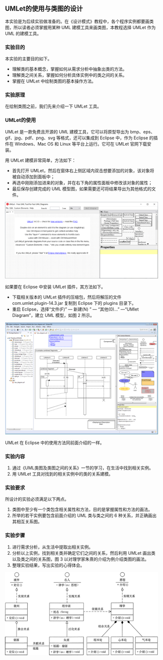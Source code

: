 ## UMLet的使用与类图的设计

本实验是为后续实验做准备的。在《设计模式》教程中，各个程序实例都要画类图，所以读者必须掌握用某种 UML 建模工具来画类图，本教程选择 UMLet 作为 UML 的建模工具。
### 实验目的
本实验的主要目的如下。
* 理解类的基本概念，掌握如何从需求分析中抽象出类的方法。
* 理解类之间关系，掌握如何分析具体实例中的类之间的关系。
* 掌握在 UMLet 中绘制类图的基本操作方法。

### 实验原理
在绘制类图之前，我们先来介绍一下 UMLet 工具。

### UMLet的使用
UMLet 是一款免费且开源的 UML 建模工具，它可以将原型导出为 bmp、eps、gif、jpg、pdf、png、svg 等格式，还可以集成到 Eclipse 中，作为 Eclipse 的插件在 Windows、Mac OS 和 Linux 等平台上运行。它可在 UMLet 官网下载安装。

用 UMLet 建模非常简单，方法如下：
* 首先打开 UMLet，然后在窗体右上侧区域内双击想要添加的对象，该对象将被自动添加到面板中；
* 再选中刚刚添加进来的对象，并在右下角的属性面板中修改该对象的属性；
* 最后保存创建完成的 UML 模型图，如果需要还可将结果导出为其他格式的文件。

![](../static/5-20112GIA2Z4.png)

如果要在 Eclipse 中安装 UMLet 插件，其方法如下。
* 下载相关版本的 UMLet 插件的压缩包，然后将解压的文件 com.umlet.plugin-14.3.jar 复制到 Eclipse 下的 plugins 目录下。
* 重启 Eclipse，选择“文件(F)” — 新建(N) ” — “其他(0)…” —“UMlet Diagram”，建立 UML 模型，如图 2 所示。

![](../static/5-20112GP333158.png)

UMLet 在 Eclipse 中的使用方法同前面介绍的一样。
### 实验内容
1. 通过《UML类图及类图之间的关系》一节的学习，在生活中找到相关实例。
2. 用 UMLet 工具对找到的相关实例中的类的关系建模。
### 实验要求
所设计的实验必须满足以下两点。
1. 类图中至少有一个类包含相关属性和方法，目的是掌握属性和方法的画法。
2. 所举的若干实例要包含前面介绍的 UML 类与类之间的 6 种关系，并正确画出其相互关系图。
### 实验步骤
1. 进行需求分析，从生活中提取出相关实例。
2. 分析以上实例，找到相关类并确定它们之间的关系，然后利用 UMLet 画出类以及类之间的关系图，图 3 以对理学家朱熹的介绍为例介绍类图的画法。
3. 整理实验结果，写出实验的心得体会。

![](../static/5-2103041K15bB.png)
